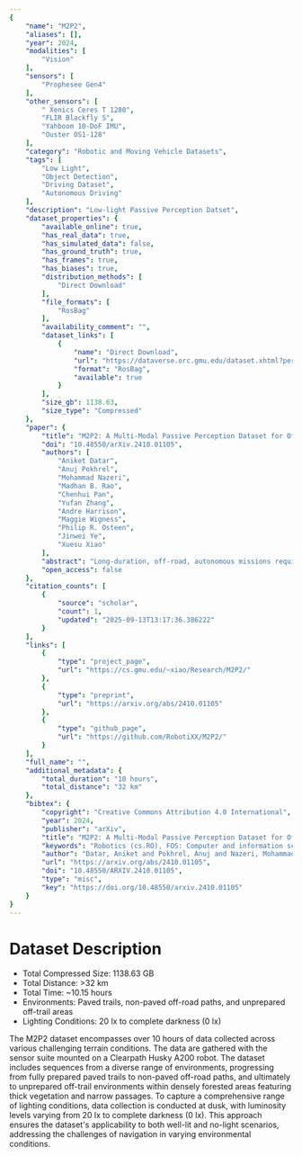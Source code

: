 ```yaml
---
{
    "name": "M2P2",
    "aliases": [],
    "year": 2024,
    "modalities": [
        "Vision"
    ],
    "sensors": [
        "Prophesee Gen4"
    ],
    "other_sensors": [
        " Xenics Ceres T 1280",
        "FLIR Blackfly S",
        "Yahboom 10-DoF IMU",
        "Ouster OS1-128"
    ],
    "category": "Robotic and Moving Vehicle Datasets",
    "tags": [
        "Low Light",
        "Object Detection",
        "Driving Dataset",
        "Autonomous Driving"
    ],
    "description": "Low-light Passive Perception Datset",
    "dataset_properties": {
        "available_online": true,
        "has_real_data": true,
        "has_simulated_data": false,
        "has_ground_truth": true,
        "has_frames": true,
        "has_biases": true,
        "distribution_methods": [
            "Direct Download"
        ],
        "file_formats": [
            "RosBag"
        ],
        "availability_comment": "",
        "dataset_links": [
            {
                "name": "Direct Download",
                "url": "https://dataverse.orc.gmu.edu/dataset.xhtml?persistentId=doi:10.13021/orc2020/SP577T",
                "format": "RosBag",
                "available": true
            }
        ],
        "size_gb": 1138.63,
        "size_type": "Compressed"
    },
    "paper": {
        "title": "M2P2: A Multi-Modal Passive Perception Dataset for Off-Road Mobility in Extreme Low-Light Conditions",
        "doi": "10.48550/arXiv.2410.01105",
        "authors": [
            "Aniket Datar",
            "Anuj Pokhrel",
            "Mohammad Nazeri",
            "Madhan B. Rao",
            "Chenhui Pan",
            "Yufan Zhang",
            "Andre Harrison",
            "Maggie Wigness",
            "Philip R. Osteen",
            "Jinwei Ye",
            "Xuesu Xiao"
        ],
        "abstract": "Long-duration, off-road, autonomous missions require robots to continuously perceive their surroundings regardless of the ambient lighting conditions. Most existing autonomy systems heavily rely on active sensing, e.g., LiDAR, RADAR, and Time-of-Flight sensors, or use (stereo) visible light imaging sensors, e.g., color cameras, to perceive environment geometry and semantics. In scenarios where fully passive perception is required and lighting conditions are degraded to an extent that visible light cameras fail to perceive, most downstream mobility tasks such as obstacle avoidance become impossible. To address such a challenge, this paper presents a Multi-Modal Passive Perception dataset, M2P2, to enable off-road mobility in low-light to no-light conditions. We design a multi-modal sensor suite including thermal, event, and stereo RGB cameras, GPS, two Inertia Measurement Units (IMUs), as well as a high-resolution LiDAR for ground truth, with a novel multi-sensor calibration procedure that can efficiently transform multi-modal perceptual streams into a common coordinate system. Our 10-hour, 32 km dataset also includes mobility data such as robot odometry and actions and covers well-lit, low-light, and no-light conditions, along with paved, on-trail, and off-trail terrain. Our results demonstrate that off-road mobility is possible through only passive perception in extreme low-light conditions using end-to-end learning and classical planning. The project website can be found at https://cs.gmu.edu/~xiao/Research/M2P2/",
        "open_access": false
    },
    "citation_counts": [
        {
            "source": "scholar",
            "count": 1,
            "updated": "2025-09-13T13:17:36.386222"
        }
    ],
    "links": [
        {
            "type": "project_page",
            "url": "https://cs.gmu.edu/~xiao/Research/M2P2/"
        },
        {
            "type": "preprint",
            "url": "https://arxiv.org/abs/2410.01105"
        },
        {
            "type": "github_page",
            "url": "https://github.com/RobotiXX/M2P2/"
        }
    ],
    "full_name": "",
    "additional_metadata": {
        "total_duration": "10 hours",
        "total_distance": "32 km"
    },
    "bibtex": {
        "copyright": "Creative Commons Attribution 4.0 International",
        "year": 2024,
        "publisher": "arXiv",
        "title": "M2P2: A Multi-Modal Passive Perception Dataset for Off-Road Mobility in Extreme Low-Light Conditions",
        "keywords": "Robotics (cs.RO), FOS: Computer and information sciences, FOS: Computer and information sciences",
        "author": "Datar, Aniket and Pokhrel, Anuj and Nazeri, Mohammad and Rao, Madhan B. and Pan, Chenhui and Zhang, Yufan and Harrison, Andre and Wigness, Maggie and Osteen, Philip R. and Ye, Jinwei and Xiao, Xuesu",
        "url": "https://arxiv.org/abs/2410.01105",
        "doi": "10.48550/ARXIV.2410.01105",
        "type": "misc",
        "key": "https://doi.org/10.48550/arxiv.2410.01105"
    }
}
---
```


# Dataset Description

- Total Compressed Size: 1138.63 GB
- Total Distance: >32 km
- Total Time: ~10.15 hours
- Environments: Paved trails, non-paved off-road paths, and unprepared off-trail areas
- Lighting Conditions: 20 lx to complete darkness (0 lx)

The M2P2 dataset encompasses over 10 hours of data collected across various challenging terrain conditions. The data are gathered with the sensor suite mounted on a Clearpath Husky A200 robot. The dataset includes sequences from a diverse range of environments, progressing from fully prepared paved trails to non-paved off-road paths, and ultimately to unprepared off-trail environments within densely forested areas featuring thick vegetation and narrow passages. To capture a comprehensive range of lighting conditions, data collection is conducted at dusk, with luminosity levels varying from 20 lx to complete darkness (0 lx). This approach ensures the dataset's applicability to both well-lit and no-light scenarios, addressing the challenges of navigation in varying environmental conditions.